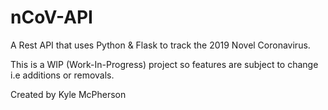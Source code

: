 # nCoV-API
A Rest API that uses Python & Flask to track the 2019 Novel Coronavirus.

This is a WIP (Work-In-Progress) project so features are subject to change i.e additions or removals.

Created by Kyle McPherson
